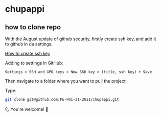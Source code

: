 # chupappi

## how to clone repo

With the August update of github security, firstly create ssh key, and add it to
github in da settings.

[How to create ssh key](https://support.atlassian.com/bitbucket-cloud/docs/set-up-an-ssh-key/)

Adding to settings in GitHub:
```
Settings > SSH and GPG keys > New SSH key > (title, ssh key) + Save
```

Then navigate to a folder where you want to pull the project

Type: 
```bash
git clone git@github.com:PE-Pmi-31-2021/chupappi.git
```

🌜 You're welcome! 🌛